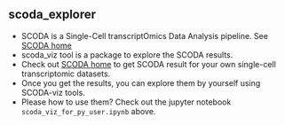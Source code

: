## scoda_explorer
- SCODA is a Single-Cell transcriptOmics Data Analysis pipeline. See [SCODA home](https://mlbi-lab.net)
- scoda_viz tool is a package to explore the SCODA results.
- Check out [SCODA home](https://mlbi-lab.net) to get SCODA result for your own single-cell transcriptomic datasets.
- Once you get the results, you can explore them by yourself using SCODA-viz tools.
- Please how to use them? Check out the jupyter notebook `scoda_viz_for_py_user.ipynb` above.
